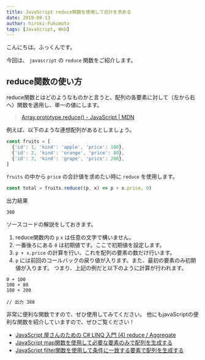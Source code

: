```yaml
---
title: JavaScript reduce関数を使用して合計を求める
date: 2018-08-13
author: hiroki-Fukumoto
tags: [JavaScript, Web]
---
```


こんにちは。ふっくんです。

今回は、 `javascript` の `reduce` 関数をご紹介します。

## reduce関数の使い方

reduce関数とはどのようなものかと言うと、配列の各要素に対して（左から右へ）関数を適用し、単一の値にします。
>[Array.prototype.reduce() - JavaScript | MDN](https://developer.mozilla.org/ja/docs/Web/JavaScript/Reference/Global_Objects/Array/reduce)

例えば、以下のような連想配列があるとしましょう。

```javascript
const fruits = [
  {'id': 1, 'kind': 'apple', 'price': 100},
  {'id': 2, 'kind': 'orange', 'price': 80},
  {'id': 3, 'kind': 'grape', 'price': 200},
]
```

`fruits` の中から `price` の合計値を求めたい時に `reduce` を使用します。

```javascript
const total = fruits.reduce((p, x) => p + x.price, 0)
```

出力結果
```
380
```

ソースコードの解説をしておきます。

1. reduce関数内の `p` `x` は任意の文字で構いません。
2. 一番後ろにある `0` は初期値です。ここで初期値を設定します。
3. `p + x.price` の計算を行い、これを配列の要素の数だけ行います。
4. `p` には前回のコールバックの戻り値が入ります。また、最初の要素のみ初期値が入ります。
つまり、上記の例だと以下のように計算が行われます。
```
0 + 100
100 + 80
180 + 200

// 出力 380
```

非常に便利な関数ですので、ぜひ使用してみてください。
他にもjavaScriptの便利な関数を紹介していますので、ぜひご覧ください！

- [JavaScript 屋さんのための C# LINQ 入門 (4) reduce / Aggregate](/linq-basic-for-javascript-programmers-4/)
- [JavaScript map関数を使用して必要な要素のみで配列を生成する](/javascript-map-function/)
- [JavaScript filter関数を使用して条件に一致する要素で配列を生成する](/javascript-filter-function/)